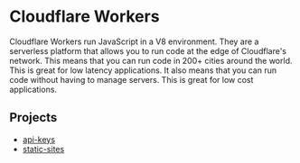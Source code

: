 # Cloudflare Workers

Cloudflare Workers run JavaScript in a V8 environment. They are a serverless platform that allows you to run code at the edge of Cloudflare's network. This means that you can run code in 200+ cities around the world. This is great for low latency applications. It also means that you can run code without having to manage servers. This is great for low cost applications.

## Projects

- [api-keys](./api-keys)
- [static-sites](./static-sites)
